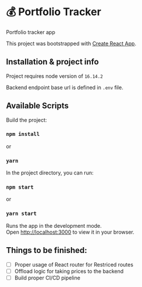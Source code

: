 # 💰 Portfolio Tracker

Portfolio tracker app

This project was bootstrapped with [Create React App](https://github.com/facebook/create-react-app).

## Installation & project info

Project requires node version of `16.14.2`

Backend endpoint base url is defined in `.env` file.

## Available Scripts

Build the project:

### `npm install`

or

### `yarn`

In the project directory, you can run:

### `npm start`

or

### `yarn start`

Runs the app in the development mode.\
Open [http://localhost:3000](http://localhost:3000) to view it in your browser.

## Things to be finished:

- [ ] Proper usage of React router for Restriced routes
- [ ] Offload logic for taking prices to the backend
- [ ] Build proper CI/CD pipeline
